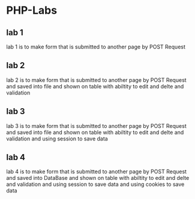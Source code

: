 ﻿# PHP-Labs

## lab 1

lab 1 is to make form that is submitted to another page by POST Request

## lab 2

lab 2 is to make form that is submitted to another page by POST Request and saved into file and shown on table with abiltity to edit and delte and validation

## lab 3

lab 3 is to make form that is submitted to another page by POST Request and saved into file and shown on table with abiltity to edit and delte and validation and using session to save data

## lab 4

lab 4 is to make form that is submitted to another page by POST Request and saved into DataBase and shown on table with abiltity to edit and delte and validation and using session to save data and using cookies to save data
